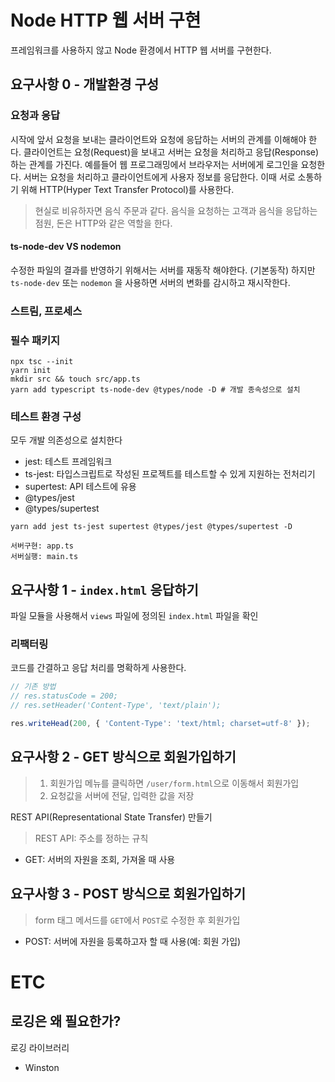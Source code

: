 # Node HTTP 웹 서버 구현

프레임워크를 사용하지 않고 Node 환경에서 HTTP 웹 서버를 구현한다.

## 요구사항 0 - 개발환경 구성

### 요청과 응답

시작에 앞서 요청을 보내는 클라이언트와 요청에 응답하는 서버의 관계를 이해해야 한다. 클라이언트는 요청(Request)을 보내고 서버는 요청을 처리하고 응답(Response) 하는 관계를 가진다.
예를들어 웹 프로그래밍에서 브라우저는 서버에게 로그인을 요청한다. 서버는 요청을 처리하고 클라이언트에게 사용자 정보를 응답한다.
이때 서로 소통하기 위해 HTTP(Hyper Text Transfer Protocol)를 사용한다.

> 현실로 비유하자면 음식 주문과 같다. 음식을 요청하는 고객과 음식을 응답하는 점원, 돈은 HTTP와 같은 역할을 한다.

#### ts-node-dev VS nodemon

수정한 파일의 결과를 반영하기 위해서는 서버를 재동작 해야한다. (기본동작) 하지만 `ts-node-dev` 또는 `nodemon` 을 사용하면 서버의 변화를 감시하고 재시작한다.

### 스트림, 프로세스

### 필수 패키지

```shell
npx tsc --init
yarn init
mkdir src && touch src/app.ts
yarn add typescript ts-node-dev @types/node -D # 개발 종속성으로 설치
```

### 테스트 환경 구성

모두 개발 의존성으로 설치한다

* jest: 테스트 프레임워크
* ts-jest: 타입스크립트로 작성된 프로젝트를 테스트할 수 있게 지원하는 전처리기
* supertest: API 테스트에 유용
* @types/jest
* @types/supertest

```shell
yarn add jest ts-jest supertest @types/jest @types/supertest -D
```

```text
서버구현: app.ts
서버실행: main.ts
```

## 요구사항 1 - `index.html` 응답하기

파일 모듈을 사용해서 `views` 파일에 정의된 `index.html` 파일을 확인

### 리팩터링

코드를 간결하고 응답 처리를 명확하게 사용한다.

```typescript
// 기존 방법
// res.statusCode = 200;
// res.setHeader('Content-Type', 'text/plain');

res.writeHead(200, { 'Content-Type': 'text/html; charset=utf-8' });
```

## 요구사항 2 - GET 방식으로 회원가입하기

> 1. 회원가입 메뉴를 클릭하면 `/user/form.html`으로 이동해서 회원가입
> 2. 요청값을 서버에 전달, 입력한 값을 저장

REST API(Representational State Transfer) 만들기

> REST API: 주소를 정하는 규칙

* GET: 서버의 자원을 조회, 가져올 때 사용

## 요구사항 3 - POST 방식으로 회원가입하기

> form 태그 메서드를 `GET`에서 `POST`로 수정한 후 회원가입

* POST: 서버에 자원을 등록하고자 할 때 사용(예: 회원 가입)

# ETC

## 로깅은 왜 필요한가?

로깅 라이브러리

* Winston